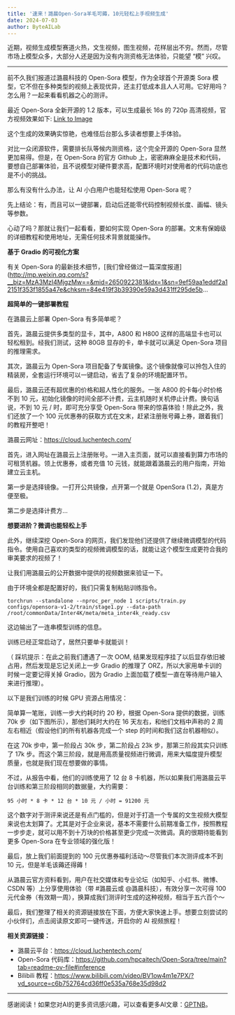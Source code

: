 ```yaml
---
title: '速来！潞晨Open-Sora羊毛可薅，10元轻松上手视频生成'
date: 2024-07-03
author: ByteAILab
---
```


近期，视频生成模型赛道火热，文生视频，图生视频，花样层出不穷。然而，尽管市场上模型众多，大部分人还是因为没有内测资格无法体验，只能望 “模” 兴叹。

---
前不久我们报道过潞晨科技的 Open-Sora 模型，作为全球首个开源类 Sora 模型，它不但在多种类型的视频上表现优异，还主打低成本且人人可用。它好用吗？怎么用？一起来看看机器之心的测评。

最近 Open-Sora 全新开源的 1.2 版本，可以生成最长 16s 的 720p 高清视频，官方视频效果如下: [Link to Image](https://mp.weixin.qq.com/s/bqGAxlcbBy6RqHHT3naoWg)

这个生成的效果确实惊艳，也难怪后台那么多读者想要上手体验。

对比一众闭源软件，需要排长队等候内测资格，这个完全开源的 Open-Sora 显然更加易得。但是，在 Open-Sora 的官方 Github 上，密密麻麻全是技术和代码，要想自己部署体验，且不说模型对硬件要求高，配置环境时对使用者的代码功底也是不小的挑战。

那么有没有什么办法，让 AI 小白用户也能轻松使用 Open-Sora 呢？

先上结论：有，而且可以一键部署，启动后还能零代码控制视频长度、画幅、镜头等参数。

心动了吗？那就让我们一起看看，要如何实现 Open-Sora 的部署。文末有保姆级的详细教程和使用地址，无需任何技术背景就能操作。

**基于 Gradio 的可视化方案**

有关 Open-Sora 的最新技术细节，[我们曾经做过一篇深度报道](http://mp.weixin.qq.com/s?__biz=MzA3MzI4MjgzMw==&mid=2650922381&idx=1&sn=9ef59aa1eddf2a12151f353f1855a47e&chksm=84e419f3b39390e59a3d431ff295de5b...

**超简单的一键部署教程**

在潞晨云上部署 Open-Sora 有多简单呢？

首先，潞晨云提供多类型的显卡，其中，A800 和 H800 这样的高端显卡也可以轻松租到。经我们测试，这种 80GB 显存的卡，单卡就可以满足 Open-Sora 项目的推理需求。

其次，潞晨云为 Open-Sora 项目配备了专属镜像。这个镜像就像可以拎包入住的精装房，全套运行环境可以一键启动，省去了复杂的环境配置环节。

最后，潞晨云还有超优惠的价格和超人性化的服务。一张 A800 的卡每小时价格不到 10 元，初始化镜像的时间全部不计费，云主机随时关机停止计费。换句话说，不到 10 元 / 时，即可充分享受 Open-Sora 带来的惊喜体验！除此之外，我们还放了一个 100 元优惠券的获取方式在文末，赶紧注册账号薅上券，跟着我们的教程开整吧！

潞晨云网址：https://cloud.luchentech.com/

首先，进入网址在潞晨云上注册账号。一进入主页面，就可以直接看到算力市场的可租赁机器。领上优惠券，或者充值 10 元钱，就能跟着潞晨云的用户指南，开始建立云主机。

第一步是选择镜像。一打开公共镜像，点开第一个就是 OpenSora (1.2)，真是方便至极。

第二步是选择计费方...

**想要进阶？微调也能轻松上手**

此外，继续深挖 Open-Sora 的网页，我们发现他们还提供了继续微调模型的代码指令。使用自己喜欢的类型的视频微调模型的话，就能让这个模型生成更符合我的审美要求的视频了！

让我们用潞晨云的公开数据中提供的视频数据来验证一下。

由于环境全都是配置好的，我们只需复制粘贴训练指令。

```
torchrun --standalone --nproc_per_node 1 scripts/train.py configs/opensora-v1-2/train/stage1.py --data-path /root/commonData/Inter4K/meta/meta_inter4k_ready.csv
```

这边输出了一连串模型训练的信息。

训练已经正常启动了，居然只要单卡就能训！

（ 踩坑提示：在此之前我们遭遇了一次 OOM, 结果发现程序挂了以后显存依旧被占用，然后发现是忘记关闭上一步 Gradio 的推理了 ORZ，所以大家用单卡训的时候一定要记得关掉 Gradio，因为 Gradio 上面加载了模型一直在等待用户输入来进行推理）。

以下是我们训练的时候 GPU 资源占用情况：

简单算一笔账，训练一步大约耗时约 20 秒，根据 Open-Sora 提供的数据，训练 70k 步（如下图所示），那他们耗时大约在 16 天左右，和他们文档中声称的 2 周左右相近（假设他们的所有机器各完成一个 step 的时间和我们这台机器相似）。

在这 70k 步中，第一阶段占 30k 步，第二阶段占 23k 步，那第三阶段其实只训练了 17k 步。而这个第三阶段，就是用高质量视频进行微调，用来大幅度提升模型质量，也就是我们现在想要做的事情。

不过，从报告中看，他们的训练使用了 12 台 8 卡机器，所以如果我们用潞晨云平台训练和第三阶段相同的数据量，大约需要：

```
95 小时 * 8 卡 * 12 台 * 10 元 / 小时 = 91200 元
```

这个数字对于测评来说还是有点门槛的，但是对于打造一个专属的文生视频大模型来说也太划算了。尤其是对于企业来说，基本不需要什么前期准备工作，按照教程一步步走，就可以用不到十万块的价格甚至更少完成一次微调。真的很期待能看到更多 Open-Sora 在专业领域的强化版！

最后，放上我们前面提到的 100 元优惠券福利活动～尽管我们本次测评成本不到 10 元，但是羊毛该薅还得薅！

从潞晨云官方资料看到，用户在社交媒体和专业论坛（如知乎、小红书、微博、CSDN 等）上分享使用体验（带 #潞晨云或 @潞晨科技），有效分享一次可得 100 元代金券（有效期一周），换算成我们测评时生成的这种视频，相当于五六百个～

最后，我们整理了相关的资源链接放在下面，方便大家快速上手。想要立刻尝试的小伙伴们，点击阅读原文即可一键传送，开启你的 AI 视频旅程！

**相关资源链接：**

- 潞晨云平台：https://cloud.luchentech.com/
- Open-Sora 代码库：https://github.com/hpcaitech/Open-Sora/tree/main?tab=readme-ov-file#inference
- Bilibili 教程：https://www.bilibili.com/video/BV1ow4m1e7PX/?vd_source=c6b752764cd36ff0e535a768e35d98d2
---
感谢阅读！如果您对AI的更多资讯感兴趣，可以查看更多AI文章：[GPTNB](https://gptnb.com)。